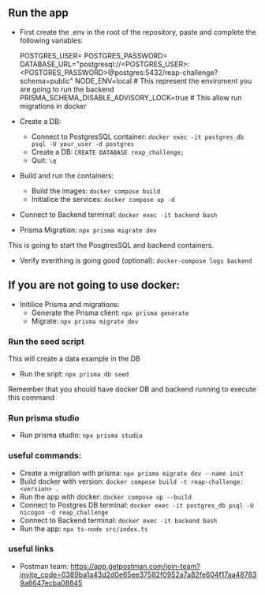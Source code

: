 
## Run the app

  - First create the .env in the root of the repository, paste and complete the following variables:

    POSTGRES_USER=
    POSTGRES_PASSWORD=
    DATABASE_URL="postgresql://<POSTGRES_USER>:<POSTGRES_PASSWORD>@postgres:5432/reap-challenge?schema=public"
    NODE_ENV=local # This represent the enviroment you are going to run the backend
    PRISMA_SCHEMA_DISABLE_ADVISORY_LOCK=true # This allow run migrations in docker

  - Create a DB:
    - Connect to PostgresSQL container: `docker exec -it postgres_db psql -U your_user -d postgres`
    - Create a DB: `CREATE DATABASE reap_challenge;`
    - Quit: `\q`

  - Build and run the containers:
    - Build the images: `docker compose build`
    - Initialice the services: `docker compose up -d`

  - Connect to Backend terminal: `docker exec -it backend bash`
  - Prisma Migration: `npx prisma migrate dev`

  This is going to start the PosgtresSQL and backend containers.

  - Verify everithing is going good (optional): `docker-compose logs backend`

## If you are not going to use docker:

  - Initilice Prisma and migrations:
    - Generate the Prisma client: `npx prisma generate`
    - Migrate: `npx prisma migrate dev`

### Run the seed script

This will create a data example in the DB

  - Run the sript: `npx prisma db seed`

Remember that you should have docker DB and backend running to execute this command

### Run prisma studio

  - Run prisma studio: `npx prisma studio`

### useful commands:
  - Create a migration with prisma: `npx prisma migrate dev --name init`
  - Build docker with version: `docker compose build -t reap-challenge:<version> .`
  - Run the app with docker: `docker compose up --build`
  - Connect to Postgres DB terminal: `docker exec -it postgres_db psql -U nicogon -d reap_challenge`
  - Connect to Backend terminal: `docker exec -it backend bash`
  - Run the app: `npx ts-node src/index.ts`

### useful links

  - Postman team: https://app.getpostman.com/join-team?invite_code=0389ba1a43d2d0e65ee37582f0952a7a82fe604f17aa487839a8647ecba08845